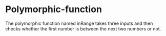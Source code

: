 # Polymorphic-function
The polymorphic function named inRange takes three inputs and then checks whether the first number is between the next two numbers or not.
